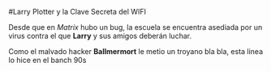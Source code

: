 #Larry Plotter y la Clave Secreta del WIFI

Desde que en *Matrix* hubo un bug, la escuela se encuentra asediada por un virus
contra el que **Larry** y sus amigos deberán luchar.

Como el malvado hacker **Ballmermort** le metio un troyano
bla bla, esta linea lo hice en el banch 90s